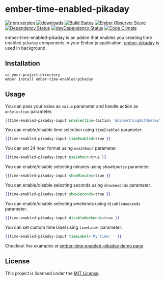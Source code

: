 ember-time-enabled-pikaday
==============================================================================

[![npm version](https://badge.fury.io/js/ember-time-enabled-pikaday.svg)](https://badge.fury.io/js/ember-time-enabled-pikaday.svg)
[![downloads](https://img.shields.io/npm/dm/ember-time-enabled-pikaday.svg?style=flat-square)](https://img.shields.io/npm/dm/ember-time-enabled-pikaday.svg?style=flat-square)
[![Build Status](https://travis-ci.org/ahmetemrekilinc/ember-time-enabled-pikaday.svg?branch=master)](https://travis-ci.org/ahmetemrekilinc/ember-time-enabled-pikaday.svg?branch=master)
[![Ember Observer Score](https://emberobserver.com/badges/ember-time-enabled-pikaday.svg)](https://emberobserver.com/badges/ember-time-enabled-pikaday.svg)
[![Dependency Status](https://david-dm.org/ahmetemrekilinc/ember-time-enabled-pikaday.svg)](https://david-dm.org/ahmetemrekilinc/ember-time-enabled-pikaday.svg)
[![devDependency Status](https://david-dm.org/ahmetemrekilinc/ember-time-enabled-pikaday/dev-status.svg)](https://david-dm.org/ahmetemrekilinc/ember-time-enabled-pikaday/dev-status.svg)
[![Code Climate](https://codeclimate.com/github/ahmetemrekilinc/ember-time-enabled-pikaday/badges/gpa.svg)](https://codeclimate.com/github/ahmetemrekilinc/ember-time-enabled-pikaday/badges/gpa.svg)

ember-time-enabled-pikaday is an addon that enables you creating time enabled `pikaday` components in your Ember.js application.
[ember-pikaday](https://github.com/adopted-ember-addons/ember-pikaday) is used in background.

Installation
------------------------------------------------------------------------------

```
cd your-project-directory
ember install ember-time-enabled-pikaday
```

Usage
------------------------------------------------------------------------------

You can pass your value as `value` parameter and handle action as `onSelection` parameter.
```hbs
{{time-enabled-pikaday-input onSelection=(action 'doSomethingWithSelectedValue') }}
```

You can enable/disable time selection using `timeEnabled` parameter.
```hbs
{{time-enabled-pikaday-input timeEnabled=true }}
```

You can set 24 hour format using `use24hour` parameter.
```hbs
{{time-enabled-pikaday-input use24hour=true }}
```

You can enable/disable selecting minutes using `showMinutes` parameter.
```hbs
{{time-enabled-pikaday-input showMinutes=true }}
```

You can enable/disable selecting seconds using `showSeconds` parameter.
```hbs
{{time-enabled-pikaday-input showSeconds=true }}
```

You can enable/disable selecting weekends using `disableWeekends` parameter.
```hbs
{{time-enabled-pikaday-input disableWeekends=true }}
```

You can set custom time label using `timeLabel` parameter.
```hbs
{{time-enabled-pikaday-input timeLabel='My time: ' }}
```

Checkout live examples at [ember-time-enabled-pikaday demo page](https://ahmetemrekilinc.github.io/ember-time-enabled-pikaday-demo/)

License
------------------------------------------------------------------------------

This project is licensed under the [MIT License](LICENSE.md).
